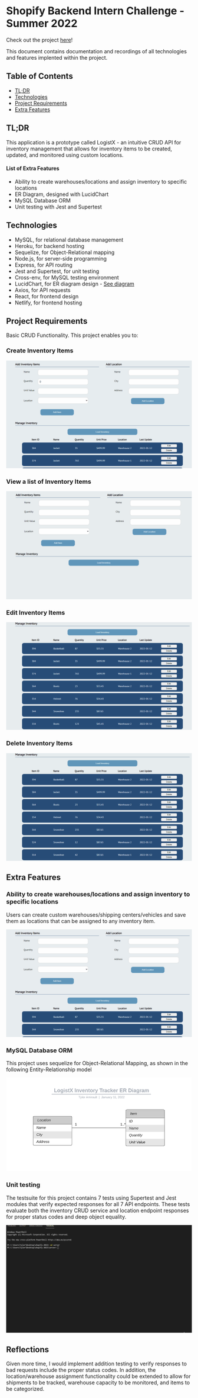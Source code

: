 # Shopify Backend Intern Challenge - Summer 2022

Check out the project [here](https://shopify-backend-2022.netlify.app/)!

This document contains documentation and recordings of all technologies and features implented within the project.

## Table of Contents

- [TL;DR](https://github.com/tylerami/shopify-2022#tldr)
- [Technologies](https://github.com/tylerami/shopify-2022#technologies)
- [Project Requirements](https://github.com/tylerami/shopify-2022#project-requirements)
- [Extra Features](https://github.com/tylerami/shopify-2022#extra-features)

## TL;DR

This application is a prototype called LogistX - an intuitive CRUD API for inventory management that allows for inventory items to be created, updated, and monitored using custom locations.

#### List of Extra Features

- Ability to create warehouses/locations and assign inventory to specific locations
- ER Diagram, designed with LucidChart
- MySQL Database ORM
- Unit testing with Jest and Supertest

## Technologies

- MySQL, for relational database management
- Heroku, for backend hosting
- Sequelize, for Object-Relational mapping
- Node.js, for server-side programming
- Express, for API routing
- Jest and Supertest, for unit testing
- Cross-env, for MySQL testing environment
- LucidChart, for ER diagram design - [See diagram](https://github.com/tylerami/shopify-2022/blob/master/static/ERDiagram.png)
- Axios, for API requests
- React, for frontend design
- Netlify, for frontend hosting

## Project Requirements

Basic CRUD Functionality. This project enables you to:

### Create Inventory Items

![gid of Create Inventory Items](/static/CreateItem.gif)

### View a list of Inventory Items

![gif of View a list of Inventory Items](/static/ViewItems.gif)

### Edit Inventory Items

![gif of Edit Inventory Items](/static/EditItem.gif)

### Delete Inventory Items

![gif of Delete Inventory Items](/static/DeleteItem.gif)

## Extra Features

### Ability to create warehouses/locations and assign inventory to specific locations

Users can create custom warehouses/shipping centers/vehicles and save them as locations that can be assigned to any inventory item.

![gif of create warehouses](/static/CreateLocation.gif)

### MySQL Database ORM

This project uses sequelize for Object-Relational Mapping, as shown in the following Entity-Relationship model

![png of MySQL Database ORM](/static/ERDiagram.png)

### Unit testing

The testsuite for this project contains 7 tests using Supertest and Jest modules that verify expected responses for all 7 API endpoints.
These tests evaluate both the inventory CRUD service and location endpoint responses for proper status codes and deep object equality.

![gif of testsuite](/static/tests.gif)

## Reflections

Given more time, I would implement addition testing to verify responses to bad requests include the proper status codes.
In addition, the location/warehouse assignment functionality could be extended to allow for shipments to be tracked, warehouse capacity to be monitored, and items to be categorized.
